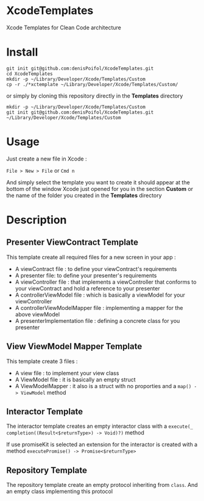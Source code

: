# XcodeTemplates
Xcode Templates for Clean Code architecture

# Install

```
git init git@github.com:denisPoifol/XcodeTemplates.git
cd XcodeTemplates
mkdir -p ~/Library/Developer/Xcode/Templates/Custom
cp -r ./*xctemplate ~/Library/Developer/Xcode/Templates/Custom/
```
or simply by cloning this repository directly in the **Templates** directory

```
mkdir -p ~/Library/Developer/Xcode/Templates/Custom
git init git@github.com:denisPoifol/XcodeTemplates.git ~/Library/Developer/Xcode/Templates/Custom
```

# Usage

Just create a new file in Xcode :

`File > New > File` or `Cmd n`

And simply select the template you want to create it should appear at the bottom of the window Xcode just opened for you in the section **Custom** or the name of the folder you created in the **Templates** directory

# Description

## Presenter ViewContract Template

This template create all required files for a new screen in your app :
* A viewContract file : to define your viewContract's requirements
* A presenter file: to define your presenter's requirements
* A viewController file : that implements a viewController that conforms to your viewContract and hold a reference to your presenter
* A controllerViewModel file : which is basically a viewModel for your viewController
* A controllerViewModelMapper file : implementing a mapper for the above viewModel
* A presenterImplementation file : defining a concrete class for you presenter

## View ViewModel Mapper Template

This template create 3 files :
* A view file : to implement your view class
* A ViewModel file : it is basically an empty struct
* A ViewModelMapper : it also is a struct with no proporties and a `map() -> ViewModel` method

## Interactor Template

The interactor template creates an empty interactor class with a `execute(_ completion((Result<$returnType>) -> Void)?)` method

If use promiseKit is selected an extension for the interactor is created with a method `executePromise() -> Promise<$returnType>`

## Repository Template

The repository template create an empty protocol inheriting from `class`.
And an empty class implementing this protocol
